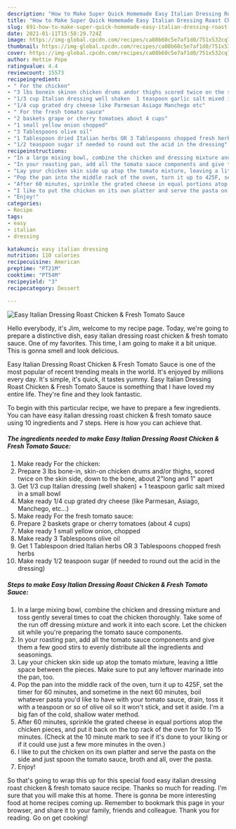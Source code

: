 ```yaml
---
description: "How to Make Super Quick Homemade Easy Italian Dressing Roast Chicken &amp;amp; Fresh Tomato Sauce"
title: "How to Make Super Quick Homemade Easy Italian Dressing Roast Chicken &amp;amp; Fresh Tomato Sauce"
slug: 691-how-to-make-super-quick-homemade-easy-italian-dressing-roast-chicken-and-amp-fresh-tomato-sauce
date: 2021-01-11T15:58:29.724Z
image: https://img-global.cpcdn.com/recipes/ca08b60c5e7af1d0/751x532cq70/easy-italian-dressing-roast-chicken-fresh-tomato-sauce-recipe-main-photo.jpg
thumbnail: https://img-global.cpcdn.com/recipes/ca08b60c5e7af1d0/751x532cq70/easy-italian-dressing-roast-chicken-fresh-tomato-sauce-recipe-main-photo.jpg
cover: https://img-global.cpcdn.com/recipes/ca08b60c5e7af1d0/751x532cq70/easy-italian-dressing-roast-chicken-fresh-tomato-sauce-recipe-main-photo.jpg
author: Hettie Pope
ratingvalue: 4.4
reviewcount: 15573
recipeingredient:
- " For the chicken"
- "3 lbs bonein skinon chicken drums andor thighs scored twice on the skin side down to the bone about 2long and 1 apart"
- "1/3 cup Italian dressing well shaken  1 teaspoon garlic salt mixed in a small bowl"
- "1/4 cup grated dry cheese like Parmesan Asiago Manchego etc"
- " For the fresh tomato sauce"
- "2 baskets grape or cherry tomatoes about 4 cups"
- "1 small yellow onion chopped"
- "3 Tablespoons olive oil"
- "1 Tablespoon dried Italian herbs OR 3 Tablespoons chopped fresh herbs"
- "1/2 teaspoon sugar if needed to round out the acid in the dressing"
recipeinstructions:
- "In a large mixing bowl, combine the chicken and dressing mixture and toss gently several times to coat the chicken thoroughly. Take some of the run off dressing mixture and work it into each score. Let the chicken sit while you&#39;re preparing the tomato sauce components."
- "In your roasting pan, add all the tomato sauce components and give them a few good stirs to evenly distribute all the ingredients and seasonings."
- "Lay your chicken skin side up atop the tomato mixture, leaving a little space between the pieces. Make sure to put any leftover marinade into the pan, too."
- "Pop the pan into the middle rack of the oven, turn it up to 425F, set the timer for 60 minutes, and sometime in the next 60 minutes, boil whatever pasta you&#39;d like to have with your tomato sauce, drain, toss it with a teaspoon or so of olive oil so it won&#39;t stick, and set it aside. I&#39;m a big fan of the cold, shallow water method."
- "After 60 minutes, sprinkle the grated cheese in equal portions atop the chicken pieces, and put it back on the top rack of the oven for 10 to 15 minutes. (Check at the 10 minute mark to see if it&#39;s done to your liking or if it could use just a few more minutes in the oven.)"
- "I like to put the chicken on its own platter and serve the pasta on the side and just spoon the tomato sauce, broth and all, over the pasta."
- "Enjoy!"
categories:
- Recipe
tags:
- easy
- italian
- dressing

katakunci: easy italian dressing 
nutrition: 110 calories
recipecuisine: American
preptime: "PT21M"
cooktime: "PT54M"
recipeyield: "3"
recipecategory: Dessert

---
```



![Easy Italian Dressing Roast Chicken &amp; Fresh Tomato Sauce](https://img-global.cpcdn.com/recipes/ca08b60c5e7af1d0/751x532cq70/easy-italian-dressing-roast-chicken-fresh-tomato-sauce-recipe-main-photo.jpg)

Hello everybody, it's Jim, welcome to my recipe page. Today, we're going to prepare a distinctive dish, easy italian dressing roast chicken &amp; fresh tomato sauce. One of my favorites. This time, I am going to make it a bit unique. This is gonna smell and look delicious.



Easy Italian Dressing Roast Chicken &amp; Fresh Tomato Sauce is one of the most popular of recent trending meals in the world. It's enjoyed by millions every day. It's simple, it's quick, it tastes yummy. Easy Italian Dressing Roast Chicken &amp; Fresh Tomato Sauce is something that I have loved my entire life. They're fine and they look fantastic.


To begin with this particular recipe, we have to prepare a few ingredients. You can have easy italian dressing roast chicken &amp; fresh tomato sauce using 10 ingredients and 7 steps. Here is how you can achieve that.

<!--inarticleads1-->

##### The ingredients needed to make Easy Italian Dressing Roast Chicken &amp; Fresh Tomato Sauce:

1. Make ready  For the chicken:
1. Prepare 3 lbs bone-in, skin-on chicken drums and/or thighs, scored twice on the skin side, down to the bone, about 2&#34;long and 1&#34; apart
1. Get 1/3 cup Italian dressing (well shaken) + 1 teaspoon garlic salt mixed in a small bowl
1. Make ready 1/4 cup grated dry cheese (like Parmesan, Asiago, Manchego, etc...)
1. Make ready  For the fresh tomato sauce:
1. Prepare 2 baskets grape or cherry tomatoes (about 4 cups)
1. Make ready 1 small yellow onion, chopped
1. Make ready 3 Tablespoons olive oil
1. Get 1 Tablespoon dried Italian herbs OR 3 Tablespoons chopped fresh herbs
1. Make ready 1/2 teaspoon sugar (if needed to round out the acid in the dressing)




<!--inarticleads2-->

##### Steps to make Easy Italian Dressing Roast Chicken &amp; Fresh Tomato Sauce:

1. In a large mixing bowl, combine the chicken and dressing mixture and toss gently several times to coat the chicken thoroughly. Take some of the run off dressing mixture and work it into each score. Let the chicken sit while you&#39;re preparing the tomato sauce components.
1. In your roasting pan, add all the tomato sauce components and give them a few good stirs to evenly distribute all the ingredients and seasonings.
1. Lay your chicken skin side up atop the tomato mixture, leaving a little space between the pieces. Make sure to put any leftover marinade into the pan, too.
1. Pop the pan into the middle rack of the oven, turn it up to 425F, set the timer for 60 minutes, and sometime in the next 60 minutes, boil whatever pasta you&#39;d like to have with your tomato sauce, drain, toss it with a teaspoon or so of olive oil so it won&#39;t stick, and set it aside. I&#39;m a big fan of the cold, shallow water method.
1. After 60 minutes, sprinkle the grated cheese in equal portions atop the chicken pieces, and put it back on the top rack of the oven for 10 to 15 minutes. (Check at the 10 minute mark to see if it&#39;s done to your liking or if it could use just a few more minutes in the oven.)
1. I like to put the chicken on its own platter and serve the pasta on the side and just spoon the tomato sauce, broth and all, over the pasta.
1. Enjoy!




So that's going to wrap this up for this special food easy italian dressing roast chicken &amp; fresh tomato sauce recipe. Thanks so much for reading. I'm sure that you will make this at home. There is gonna be more interesting food at home recipes coming up. Remember to bookmark this page in your browser, and share it to your family, friends and colleague. Thank you for reading. Go on get cooking!
